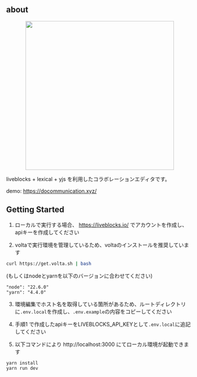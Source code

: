 ## about

<p align="center">
  <img width=400 src="https://github.com/user-attachments/assets/48248f66-ff6b-4c71-8342-7e7b18396ef1">
</p>

liveblocks + lexical + yjs を利用したコラボレーションエディタです。

demo:
https://docommunication.xyz/

## Getting Started

1. ローカルで実行する場合、 https://liveblocks.io/ でアカウントを作成し、apiキーを作成してください

2. voltaで実行環境を管理しているため、voltaのインストールを推奨しています

```bash
curl https://get.volta.sh | bash
```

(もしくはnodeとyarnを以下のバージョンに合わせてください)

```
"node": "22.6.0"
"yarn": "4.4.0"
```

3. 環境編集でホスト名を取得している箇所があるため、ルートディレクトリに`.env.local`を作成し、`.env.example`の内容をコピーしてください

4. 手順1 で作成したapiキーをLIVEBLOCKS_API_KEYとして`.env.local`に追記してください

5. 以下コマンドにより http://localhost:3000 にてローカル環境が起動できます

```bash
yarn install
yarn run dev
```
